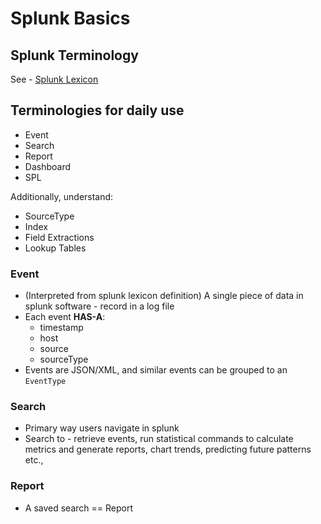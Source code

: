 # Splunk Basics

## Splunk Terminology

See - [Splunk Lexicon](https://docs.splunk.com/Splexicon)

## Terminologies for daily use

- Event
- Search
- Report
- Dashboard
- SPL

Additionally, understand:

- SourceType
- Index
- Field Extractions
- Lookup Tables

### Event

- (Interpreted from splunk lexicon definition) A single piece of data in splunk software - record in a log file
- Each event **HAS-A**:
    - timestamp
    - host
    - source
    - sourceType
- Events are JSON/XML, and similar events can be grouped to an `EventType`

### Search

- Primary way users navigate in splunk
- Search to - retrieve events, run statistical commands to calculate metrics and generate reports,
  chart trends, predicting future patterns etc.,

### Report
- A saved search == Report